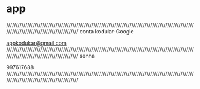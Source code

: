 # app
/////////////////////////////////////////////////////////////////////////////////////////////////////////////////////////////////////////
conta kodular-Google

appkodukar@gmail.com
/////////////////////////////////////////////////////////////////////////////////////////////////////////////////////////////////////////
senha 

997617688
/////////////////////////////////////////////////////////////////////////////////////////////////////////////////////////////////////////



